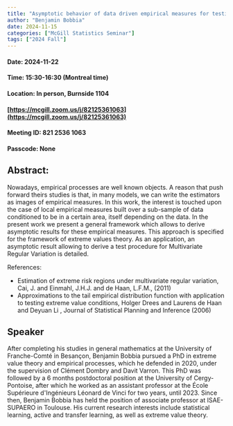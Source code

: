 ```yaml
---
title: "Asymptotic behavior of data driven empirical measures for testing multivariate regular variation"
author: "Benjamin Bobbia"
date: 2024-11-15
categories: ["McGill Statistics Seminar"]
tags: ["2024 Fall"]
---
```


#### Date: 2024-11-22
#### Time: 15:30-16:30 (Montreal time)
#### Location: In person, Burnside 1104
#### [https://mcgill.zoom.us/j/82125361063](https://mcgill.zoom.us/j/82125361063)
#### Meeting ID: 821 2536 1063
#### Passcode: None



## Abstract:

Nowadays, empirical processes are well known objects. A reason that push forward theirs studies is that, in many models, we can write the estimators as images of empirical measures. In this work, the interest is touched upon the case of local empirical measures built over a sub-sample of data conditioned to be in a certain area, itself depending on the data. In the present work we present a general framework which allows to derive asymptotic results for these empirical measures. This approach is specified for the framework of extreme values theory. As an application, an asymptotic result allowing to derive a test procedure for Multivariate Regular Variation is detailed.

References: 
- Estimation of extreme risk regions under multivariate regular variation, Cai, J. and Einmahl, J.H.J. and de Haan, L.F.M., (2011)
- Approximations to the tail empirical distribution function with application to testing extreme value conditions, Holger Drees and Laurens de Haan and Deyuan Li , Journal of Statistical Planning and Inference (2006)

## Speaker

After completing his studies in general mathematics at the University of Franche-Comté in Besançon, Benjamin Bobbia pursued a PhD in extreme value theory and empirical processes, which he defended in 2020, under the supervision of Clément Dombry and Davit Varron. This PhD was followed by a 6 months postdoctoral position at the University of Cergy-Pontoise, after which he worked as an assistant professor at the École Supérieure d'Ingénieurs Léonard de Vinci for two years, until 2023. Since then, Benjamin Bobbia has held the position of associate professor at ISAE-SUPAERO in Toulouse. His current research interests include statistical learning, active and transfer learning, as well as extreme value theory.
